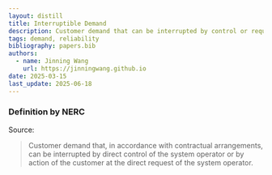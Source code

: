 ```yaml
---
layout: distill
title: Interruptible Demand
description: Customer demand that can be interrupted by control or request of the system operator.
tags: demand, reliability
bibliography: papers.bib
authors:
  - name: Jinning Wang
    url: https://jinningwang.github.io
date: 2025-03-15
last_update: 2025-06-18
---
```


### Definition by NERC

Source: <d-cite key="nerc2024glossary"></d-cite>

> Customer demand that, in accordance with contractual arrangements, can be interrupted by direct control of the system operator or by action of the customer at the direct request of the system operator.
